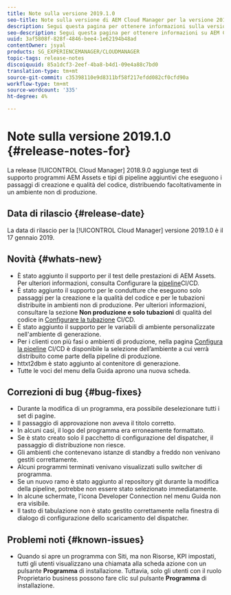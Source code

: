 ```yaml
---
title: Note sulla versione 2019.1.0
seo-title: Note sulla versione di AEM Cloud Manager per la versione 2019.1.0
description: Segui questa pagina per ottenere informazioni sulla versione 2019.1.0 di Cloud Manager.
seo-description: Segui questa pagina per ottenere informazioni su AEM Cloud Manager Release 2019.1.0.
uuid: 3af5808f-828f-4846-bee4-1e62194b48ad
contentOwner: jsyal
products: SG_EXPERIENCEMANAGER/CLOUDMANAGER
topic-tags: release-notes
discoiquuid: 85a1dcf3-2eef-4ba8-b4d1-09e4a88c7bd0
translation-type: tm+mt
source-git-commit: c35398110e9d8311bf58f217efdd082cf0cfd90a
workflow-type: tm+mt
source-wordcount: '335'
ht-degree: 4%

---
```



# Note sulla versione 2019.1.0 {#release-notes-for}

La release [!UICONTROL Cloud Manager] 2018.9.0 aggiunge test di supporto  programmi AEM Assets e tipi di pipeline aggiuntivi che eseguono i passaggi di creazione e qualità del codice, distribuendo facoltativamente in un ambiente non di produzione.

## Data di rilascio {#release-date}

La data di rilascio per la [!UICONTROL Cloud Manager] versione 2019.1.0 è il 17 gennaio 2019.

## Novità {#whats-new}

* È stato aggiunto il supporto per il test delle prestazioni di  AEM Assets. Per ulteriori informazioni, consulta Configurare la [pipeline](configuring-pipeline.md)CI/CD.
* È stato aggiunto il supporto per le condutture che eseguono solo passaggi per la creazione e la qualità del codice e per le tubazioni distribuite in ambienti non di produzione. Per ulteriori informazioni, consultare la sezione **Non produzione e solo tubazioni** di qualità del codice in [Configurare la tubazione](configuring-pipeline.md) CI/CD.
* È stato aggiunto il supporto per le variabili di ambiente personalizzate nell&#39;ambiente di generazione.
* Per i clienti con più fasi o ambienti di produzione, nella pagina [Configura la pipeline](configuring-pipeline.md) CI/CD è disponibile la selezione dell’ambiente a cui verrà distribuito come parte della pipeline di produzione.
* httxt2dbm è stato aggiunto al contenitore di generazione.
* Tutte le voci del menu della Guida aprono una nuova scheda.

## Correzioni di bug {#bug-fixes}

* Durante la modifica di un programma, era possibile deselezionare tutti i set di pagine.
* Il passaggio di approvazione non aveva il titolo corretto.
* In alcuni casi, il logo del programma era erroneamente formattato.
* Se è stato creato solo il pacchetto di configurazione del dispatcher, il passaggio di distribuzione non riesce.
* Gli ambienti che contenevano istanze di standby a freddo non venivano gestiti correttamente.
* Alcuni programmi terminati venivano visualizzati sullo switcher di programma.
* Se un nuovo ramo è stato aggiunto al repository git durante la modifica della pipeline, potrebbe non essere stato selezionato immediatamente.
* In alcune schermate, l&#39;icona Developer Connection nel menu Guida non era visibile.
* Il tasto di tabulazione non è stato gestito correttamente nella finestra di dialogo di configurazione dello scaricamento del dispatcher.

## Problemi noti {#known-issues}

* Quando si apre un programma con Siti, ma non Risorse, KPI impostati, tutti gli utenti visualizzano una chiamata alla scheda azione con un pulsante **Programma** di installazione. Tuttavia, solo gli utenti con il ruolo Proprietario business possono fare clic sul pulsante **Programma** di installazione.
